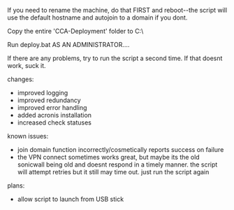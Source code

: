 If you need to rename the machine, do that FIRST and reboot--the script will use the default hostname and autojoin to a domain if you dont.

Copy the entire 'CCA-Deployment' folder to C:\

Run deploy.bat AS AN ADMINISTRATOR....

If there are any problems, try to run the script a second time. If that doesnt work, suck it.

changes:

+ improved logging
+ improved redundancy
+ improved error handling
+ added acronis installation
+ increased check statuses 

known issues: 

+ join domain function incorrectly/cosmetically reports success on failure
+ the VPN connect sometimes works great, but maybe its the old sonicwall being old and doesnt respond in a timely manner. the script will attempt retries but it still may time out. just run the script again

plans:

+ allow script to launch from USB stick
